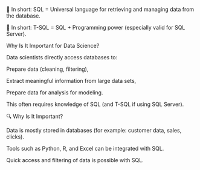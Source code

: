 🧩 In short: SQL = Universal language for retrieving and managing data from the database.

🧩 In short: T-SQL = SQL + Programming power (especially valid for SQL Server).

Why Is It Important for Data Science?

Data scientists directly access databases to:

Prepare data (cleaning, filtering),

Extract meaningful information from large data sets,

Prepare data for analysis for modeling.

This often requires knowledge of SQL (and T-SQL if using SQL Server).

🔍 Why Is It Important?

Data is mostly stored in databases (for example: customer data, sales, clicks).

Tools such as Python, R, and Excel can be integrated with SQL.

Quick access and filtering of data is possible with SQL.
